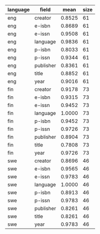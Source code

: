 | language   | field     |   mean |   size |
|------------|-----------|--------|--------|
| eng        | creator   | 0.8525 |     61 |
| eng        | e-isbn    | 0.8689 |     61 |
| eng        | e-issn    | 0.9508 |     61 |
| eng        | language  | 0.9836 |     61 |
| eng        | p-isbn    | 0.8033 |     61 |
| eng        | p-issn    | 0.9344 |     61 |
| eng        | publisher | 0.8361 |     61 |
| eng        | title     | 0.8852 |     61 |
| eng        | year      | 0.9016 |     61 |
| fin        | creator   | 0.9178 |     73 |
| fin        | e-isbn    | 0.9315 |     73 |
| fin        | e-issn    | 0.9452 |     73 |
| fin        | language  | 1.0000 |     73 |
| fin        | p-isbn    | 0.9452 |     73 |
| fin        | p-issn    | 0.9726 |     73 |
| fin        | publisher | 0.8904 |     73 |
| fin        | title     | 0.7808 |     73 |
| fin        | year      | 0.9726 |     73 |
| swe        | creator   | 0.8696 |     46 |
| swe        | e-isbn    | 0.9565 |     46 |
| swe        | e-issn    | 0.9783 |     46 |
| swe        | language  | 1.0000 |     46 |
| swe        | p-isbn    | 0.8913 |     46 |
| swe        | p-issn    | 0.9783 |     46 |
| swe        | publisher | 0.8261 |     46 |
| swe        | title     | 0.8261 |     46 |
| swe        | year      | 0.9783 |     46 |

